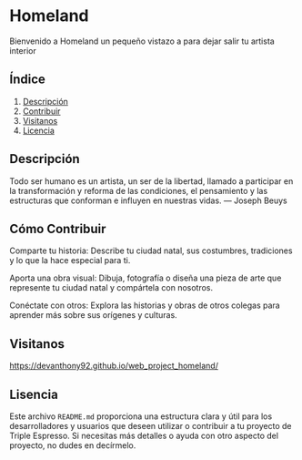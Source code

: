 # Homeland

Bienvenido a Homeland un pequeño vistazo a para dejar salir tu artista interior 

## Índice

1. [Descripción](#descripción)
2. [Contribuir](#contribuir)
3. [Visitanos](#Visitanos)
4. [Licencia](#licencia)

## Descripción

Todo ser humano es un artista, un ser de la libertad, llamado a participar en la transformación y reforma de las condiciones, el pensamiento y las estructuras que conforman e influyen en nuestras vidas. — Joseph Beuys

## Cómo Contribuir

Comparte tu historia: Describe tu ciudad natal, sus costumbres, tradiciones y lo que la hace especial para ti.

Aporta una obra visual: Dibuja, fotografía o diseña una pieza de arte que represente tu ciudad natal y compártela con nosotros.

Conéctate con otros: Explora las historias y obras de otros colegas para aprender más sobre sus orígenes y culturas.

## Visitanos

https://devanthony92.github.io/web_project_homeland/

## Lisencia

Este archivo `README.md` proporciona una estructura clara y útil para los desarrolladores y usuarios que deseen utilizar o contribuir a tu proyecto de Triple Espresso. Si necesitas más detalles o ayuda con otro aspecto del proyecto, no dudes en decírmelo.


